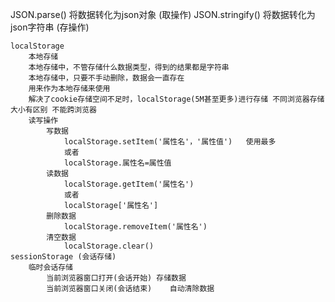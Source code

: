 JSON.parse()
    将数据转化为json对象 (取操作)
JSON.stringify()
    将数据转化为json字符串 (存操作)



    localStorage
        本地存储
        本地存储中，不管存储什么数据类型，得到的结果都是字符串
        本地存储中，只要不手动删除，数据会一直存在
        用来作为本地存储来使用 
        解决了cookie存储空间不足时，localStorage(5M甚至更多)进行存储 不同浏览器存储大小有区别 不能跨浏览器
        读写操作
            写数据
                localStorage.setItem('属性名'，'属性值')   使用最多
                或者
                localStorage.属性名=属性值
            读数据
                localStorage.getItem('属性名')
                或者
                localStorage['属性名']
            删除数据
                localStorage.removeItem('属性名')
            清空数据
                localStorage.clear()
    sessionStorage (会话存储)
        临时会话存储
            当前浏览器窗口打开(会话开始) 存储数据
            当前浏览器窗口关闭(会话结束)    自动清除数据